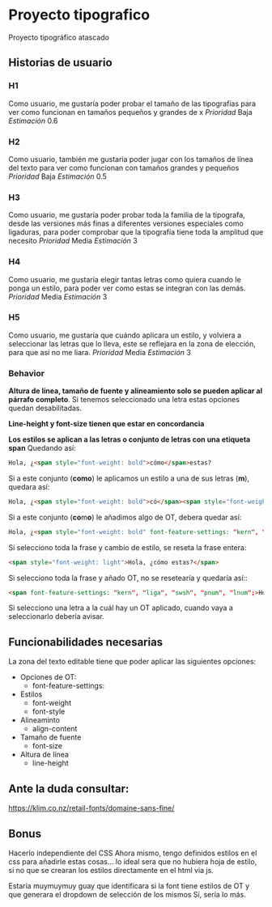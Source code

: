 # Proyecto tipografico
Proyecto tipográfico atascado


## Historias de usuario
### H1
Como usuario, me gustaría poder probar el tamaño de las tipografías para ver como funcionan en tamaños pequeños y grandes de x
*Prioridad* Baja
*Estimación* 0.6

### H2
Como usuario, también me gustaría poder jugar con los tamaños de línea del texto para ver como funcionan con tamaños grandes y pequeños
*Prioridad* Baja
*Estimación* 0.5

### H3
Como usuario, me gustaría poder probar toda la familia de la tipografa, desde las versiones más finas a diferentes versiones especiales como ligaduras, para poder comprobar que la tipografía tiene toda la amplitud que necesito
*Prioridad* Media
*Estimación* 3

### H4
Como usuario, me gustaría elegir tantas letras como quiera cuando le ponga un estilo, para poder ver como estas se integran con las demás.
*Prioridad* Media
*Estimación* 3

### H5
Como usuario, me gustaría que cuándo aplicara un estilo, y volviera a seleccionar las letras que lo lleva, este se reflejara en la zona de elección, para que así no me liara.
*Prioridad* Media
*Estimación* 3

### Behavior

**Altura de línea, tamaño de fuente y alineamiento solo se pueden aplicar al párrafo completo**. Si tenemos seleccionado una letra estas opciones quedan desabilitadas.

**Line-height y font-size tienen que estar en concordancia**

**Los estilos se aplican a las letras o conjunto de letras con una etiqueta span** 
Quedando así:

```html
Hola, ¿<span style="font-weight: bold">cómo</span>estas?
```

Si a este conjunto (**como**) le aplicamos un estilo a una de sus letras (**m**), quedara así:
```html
Hola, ¿<span style="font-weight: bold">có</span><span style="font-weight: regular">m</span><span style="font-weight: bold">o</span> estas?
```

Si a este conjunto (**co**m**o**) le añadimos algo de OT, debera quedar así:
```html
Hola, ¿<span style="font-weight: bold" font-feature-settings: "kern", "liga", "swsh", "pnum", "lnum";>có</span><span font-feature-settings: "kern", "liga", "swsh", "pnum", "lnum"; style="font-weight: regular">m</span><span font-feature-settings: "kern", "liga", "swsh", "pnum", "lnum"; style="font-weight: bold">o</span> estas?
```

Si selecciono toda la frase y cambio de estilo, se reseta la frase entera:
```html
<span style="font-weight: light">Hola, ¿cómo estas?</span>
```


Si selecciono toda la frase y añado OT, no se resetearía y quedaría así::
```html
<span font-feature-settings: "kern", "liga", "swsh", "pnum", "lnum";>Hola, ¿</span><span style="font-weight: bold" font-feature-settings: "kern", "liga", "swsh", "pnum", "lnum";>có</span><span font-feature-settings: "kern", "liga", "swsh", "pnum", "lnum"; style="font-weight: regular">m</span><span font-feature-settings: "kern", "liga", "swsh", "pnum", "lnum"; style="font-weight: bold">o</span> <span style="font-weight: bold" font-feature-settings: "kern", "liga", "swsh", "pnum", "lnum";>estas?</span>
```

Si selecciono una letra a la cuál hay un OT aplicado, cuando vaya a seleccionarlo debería avisar.

## Funcionabilidades necesarias
La zona del texto editable tiene que poder aplicar las siguientes opciones:

* Opciones de OT:
  * font-feature-settings:
* Estilos
  * font-weight
  * font-style
* Alineaminto
  * align-content
* Tamaño de fuente
  * font-size
* Altura de línea
  * line-height

## Ante la duda consultar:
https://klim.co.nz/retail-fonts/domaine-sans-fine/

## Bonus

Hacerlo independiente del CSS Ahora mismo, tengo definidos estilos en el css para añadirle estas cosas... lo ideal sera que no hubiera hoja de estilo, si no que se crearan los estilos directamente en el html via js.

Estaría muymuymuy guay que identificara si la font tiene estilos de OT y que generara el dropdown de selección de los mismos Sí, sería lo más.
